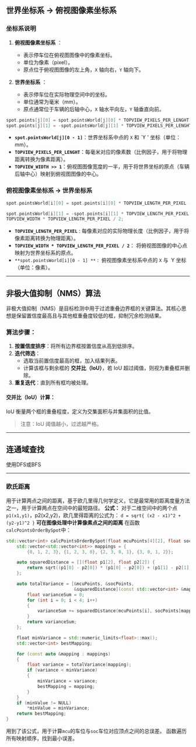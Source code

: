 ## 世界坐标系 -> 俯视图像素坐标系
### **坐标系说明**
1. **俯视图像素坐标系** ：
    - 表示停车位在俯视图图像中的像素坐标。
    - 单位为像素（pixel）。
    - 原点位于俯视图图像的左上角，`X` 轴向右，`Y` 轴向下。

2. **世界坐标系** ：
    - 表示停车位在实际物理空间中的坐标。
    - 单位通常为毫米（mm）。
    - 原点通常位于车辆的后轴中心，`X` 轴水平向左，`Y` 轴垂直向前。

```c++
spot.points[j][0] = spot.pointsWorld[j][0] * TOPVIEW_PIXELS_PER_LENGHT + (TOPVIEW_WIDTH >> 1);
spot.points[j][1] = -spot.pointsWorld[j][1] * TOPVIEW_PIXELS_PER_LENGHT + (TOPVIEW_HEIGHT >> 1);
```
- **`spot.pointsWorld[j][0 - 1]`**：世界坐标系中点的 `X` 和 `Y ' 坐标（单位：mm）。
- **`TOPVIEW_PIXELS_PER_LENGHT`**：每毫米对应的像素数（比例因子，用于将物理距离转换为像素距离）。
- **`TOPVIEW_WIDTH >> 1`**：俯视图图像宽度的一半，用于将世界坐标的原点（车辆后轴中心）映射到俯视图图像的中心。
### 俯视图像素坐标系 -> 世界坐标系
```cpp
spot.pointsWorld[i][0] = spot.points[i][0] * TOPVIEW_LENGTH_PER_PIXEL - TOPVIEW_WIDTH * TOPVIEW_LENGTH_PER_PIXEL / 2;

spot.pointsWorld[i][1] = -spot.points[i][1] * TOPVIEW_LENGTH_PER_PIXEL +
TOPVIEW_WIDTH * TOPVIEW_LENGTH_PER_PIXEL / 2;
```
- **`TOPVIEW_LENGTH_PER_PIXEL`** : 每像素对应的实际物理长度（比例因子，用于将像素距离转换为物理距离）。
-  **`TOPVIEW_WIDTH * TOPVIEW_LENGTH_PER_PIXEL / 2`**： 将俯视图图像的中心点映射为世界坐标系的原点。
-  `**spot.pointsWorld[i][0 - 1] **` :  俯视图像素坐标系中点的 `X` 与  Y 坐标（单位：像素）。
---

## 非极大值抑制（NMS）算法
非极大值抑制（NMS）是目标检测中用于过滤重叠边界框的关键算法。其核心思想是保留置信度最高且与其他框重叠度较低的框，抑制冗余检测结果。
### 算法步骤：
1. **按置信度排序**：将所有边界框按置信度从高到低排序。
2. **迭代筛选**：
    - 选取当前置信度最高的框，加入结果列表。
    - 计算该框与剩余框的 **交并比（IoU）**，若 IoU 超过阈值，则视为重叠框并删除。
3. **重复迭代**：直到所有框均被处理。
#### 交并比（IoU）计算：
IoU 衡量两个框的重叠程度，定义为交集面积与并集面积的比值。
> 注意：IoU 阈值越小，过滤越严格。

---
## 连通域查找
使用DFS或BFS

---
### 欧氏距离
用于计算两点之间的距离，基于欧几里得几何学定义，它是最常用的距离度量方法之一，用于计算两点在空间中的最短路径。
**公式：**
对于二维空间中的两个点`p1(x1,y1)`，p2(x2,y2)，欧几里得距离的公式为：
`d = sqrt{ (x2 - x1)^2 + (y2-y1)^2 }`
**可在图像处理中计算像素点之间的距离**
在函数`calcPointsOrderBySpot`中：
```cpp
std::vector<int> calcPointsOrderBySpot(float mcuPoints[4][2], float socPoints[4][2], float *minValue = NULL){
    std::vector<std::vector<int>> mappings = {
        {0, 1, 2, 3}, {1, 2, 3, 0}, {2, 3, 0, 1}, {3, 0, 1, 2}};

    auto squaredDistance = [](float p1[2], float p2[2]) {
        return sqrt((p1[0] - p2[0]) * (p1[0] - p2[0]) + (p1[1] - p2[1]) * (p1[1] - p2[1]));
    };

    auto totalVariance = [&mcuPoints, &socPoints,
                          &squaredDistance](const std::vector<int> &mapping) {
        float varianceSum = 0;
        for (int i = 0; i < 4; i++)
        {
            varianceSum += squaredDistance(mcuPoints[i], socPoints[mapping[i]]);
        }
        return varianceSum;
    };

    float minVariance = std::numeric_limits<float>::max();
    std::vector<int> bestMapping;

    for (const auto &mapping : mappings)
    {
        float variance = totalVariance(mapping);
        if (variance < minVariance)
        {
            minVariance = variance;
            bestMapping = mapping;
        }
    }
    if (minValue != NULL)
        *minValue = minVariance;
    return bestMapping;
}
```
用到了该公式，用于计算`mcu`的车位与`soc`车位对应顶点之间的总误差。
函数遍历所有映射顺序，找到最小误差。

